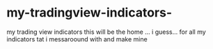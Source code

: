 # my-tradingview-indicators-
my  trading view indicators 
this  will be the home ... i guess... for all my indicators tat i  messaroound with and make mine 
